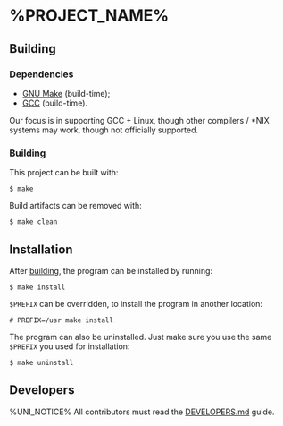 # %PROJECT_NAME%

<!-- Insert project description here -->

## Building

### Dependencies

- [GNU Make](https://www.gnu.org/software/make/) (build-time);
- [GCC](https://www.gnu.org/software/gcc/) (build-time).

Our focus is in supporting GCC + Linux, though other compilers / \*NIX systems may work, though
not officially supported.

### Building

This project can be built with:

```console
$ make
```

Build artifacts can be removed with:

```console
$ make clean
```

## Installation

After [building](#building), the program can be installed by running:

```console
$ make install
```

`$PREFIX` can be overridden, to install the program in another location:

```console
# PREFIX=/usr make install
```

The program can also be uninstalled. Just make sure you use the same `$PREFIX` you used for
installation:

```console
$ make uninstall
```

## Developers

%UNI_NOTICE%
All contributors must read the [DEVELOPERS.md](DEVELOPERS.md) guide.
